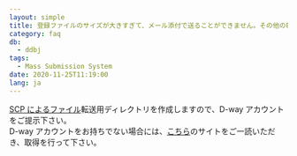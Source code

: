 ```yaml
---
layout: simple
title: 登録ファイルのサイズが大きすぎて、メール添付で送ることができません。その他の転送方法がありますか？
category: faq
db:
  - ddbj
tags: 
  - Mass Submission System
date: 2020-11-25T11:19:00
lang: ja
---
```


[SCP によるファイル](/ddbj/mss.html#ファイルの送付方法)転送用ディレクトリを作成しますので、D-way アカウントをご提示下さい。    
D-way アカウントをお持ちでない場合には、[こちら](/dra/submission.html#dra-data-submission)のサイトをご一読いただき、取得を行って下さい。